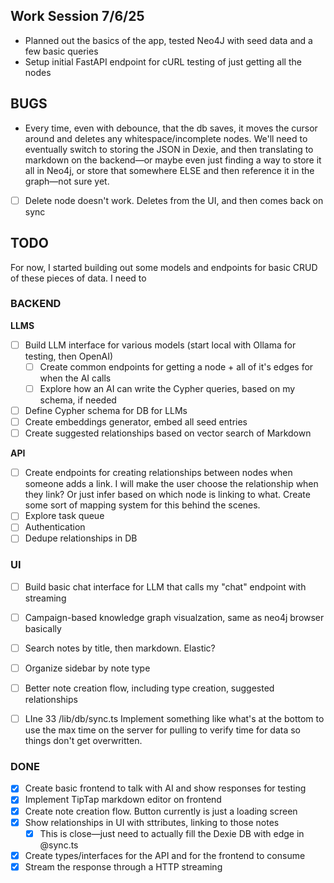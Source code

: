 ## Work Session 7/6/25
- Planned out the basics of the app, tested Neo4J with seed data and a few basic queries
- Setup initial FastAPI endpoint for cURL testing of just getting all the nodes

## BUGS
- Every time, even with debounce, that the db saves, it moves the cursor around and deletes any whitespace/incomplete nodes. We'll need to eventually switch to storing the JSON in Dexie, and then translating to markdown on the backend—or maybe even just finding a way to store it all in Neo4j, or store that somewhere ELSE and then reference it in the graph—not sure yet.

- [ ] Delete node doesn't work. Deletes from the UI, and then comes back on sync

## TODO

For now, I started building out some models and endpoints for basic CRUD of these pieces of data. I need to 

### BACKEND

**LLMS**
- [ ] Build LLM interface for various models (start local with Ollama for testing, then OpenAI)
  - [ ] Create common endpoints for getting a node + all of it's edges for when the AI calls
  - [ ] Explore how an AI can write the Cypher queries, based on my schema, if needed
- [ ] Define Cypher schema for DB for LLMs
- [ ] Create embeddings generator, embed all seed entries
- [ ] Create suggested relationships based on vector search of Markdown

**API**
- [ ] Create endpoints for creating relationships between nodes when someone adds a link. I will make the user choose the relationship when they link? Or just infer based on which node is linking to what. Create some sort of mapping system for this behind the scenes.
- [ ] Explore task queue
- [ ] Authentication
- [ ] Dedupe relationships in DB

### UI
- [ ] Build basic chat interface for LLM that calls my "chat" endpoint with streaming
- [ ] Campaign-based knowledge graph visualzation, same as neo4j browser basically
- [ ] Search notes by title, then markdown. Elastic?
- [ ] Organize sidebar by note type
- [ ] Better note creation flow, including type creation, suggested relationships

- [ ] LIne 33 /lib/db/sync.ts Implement something like what's at the bottom to use the max time on the server for pulling to verify time for data so things don't get overwritten.


### DONE
- [x] Create basic frontend to talk with AI and show responses for testing
- [x] Implement TipTap markdown editor on frontend
- [x] Create note creation flow. Button currently is just a loading screen
- [x] Show relationships in UI with sttributes, linking to those notes
  - [x] This is close—just need to actually fill the Dexie DB with edge in @sync.ts
- [x] Create types/interfaces for the API and for the frontend to consume
- [x] Stream the response through a HTTP streaming